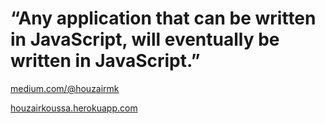 # “Any application that can be written in JavaScript, will eventually be written in JavaScript.”

  [medium.com/@houzairmk](https://medium.com/@houzairmk)

  [houzairkoussa.herokuapp.com](https://houzairkoussa.herokuapp.com/)
  
